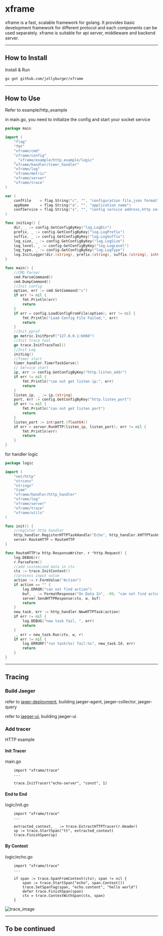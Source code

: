 # xframe

xframe is a fast, scalable framework for golang. It provides basic development framework for different protocol and each components can be used separately.
xframe is suitable for api server, middleware and backend server.

---

## How to Install

Install & Run

```bash
go get github.com/jollyburger/xframe
```

---

## How to Use

Refer to example/http_example

in main.go, you need to initialize the config and start your socket service

```go
package main

import (
	"flag"
	"fmt"
	"xframe/cmd"
	"xframe/config"
	_ "xframe/example/http_example/logic"
	"xframe/handler/timer_handler"
	"xframe/log"
	"xframe/metric"
	"xframe/server"
	"xframe/trace"
)

var (
	confFile    = flag.String("c", "", "configuration file,json format")
	appName     = flag.String("a", "", "application name")
	confService = flag.String("s", "", "config service address,http server address")
)

func initLog() {
	dir, _ := config.GetConfigByKey("log.LogDir")
	prefix, _ := config.GetConfigByKey("log.LogPrefix")
	suffix, _ := config.GetConfigByKey("log.LogSuffix")
	log_size, _ := config.GetConfigByKey("log.LogSize")
	log_level, _ := config.GetConfigByKey("log.LogLevel")
	log_type, _ := config.GetConfigByKey("log.LogType")
	log.InitLogger(dir.(string), prefix.(string), suffix.(string), int64(log_size.(float64)), log_level.(string), log_type.(string))
}

func main() {
	//CMD Parser
	cmd.ParseCommand()
	cmd.DumpCommand()
	//Init config
	option, err := cmd.GetCommand("c")
	if err != nil {
		fmt.Println(err)
		return
	}
	if err = config.LoadConfigFromFile(option); err != nil {
		fmt.Println("Load Config File Failed,", err)
		return
	}
	//Init pprof
	go metric.InitPprof("127.0.0.1:6060")
	//Init trace tool
	go trace.InitTraceTool()
	//Init Log
	initLog()
	//Timer start
	timer_handler.TimerTaskServe()
	// Service start
	ip, err := config.GetConfigByKey("http.listen_addr")
	if err != nil {
		fmt.Println("can not get listen ip:", err)
		return
	}
	listen_ip, _ := ip.(string)
	port, err := config.GetConfigByKey("http.listen_port")
	if err != nil {
		fmt.Println("can not get listen port")
		return
	}
	listen_port := int(port.(float64))
	if err = server.RunHTTP(listen_ip, listen_port); err != nil {
		fmt.Println(err)
		return
	}
}
```

for handler logic

```go
package logic

import (
	"net/http"
	"strconv"
	"strings"
	"time"
	"xframe/handler/http_handler"
	"xframe/log"
	"xframe/server"
	"xframe/trace"
	"xframe/utils"
)

func init() {
	//register http handler
	http_handler.RegisterHTTPTaskHandle("Echo", http_handler.XHTTPTaskFunc(echo_serve), 20*time.Second)
	server.RouteHTTP = RouteHTTP
}

func RouteHTTP(w http.ResponseWriter, r *http.Request) {
	log.DEBUG(r)
	r.ParseForm()
	//add customized data in ctx
	ctx := trace.InitContext()
	//process input value
	action := r.FormValue("Action")
	if action == "" {
		log.ERROR("can not find action")
		buf, _ := FormatResponse("On Data In", -99, "can not find action", "")
		server.SendHTTPResponse(ctx, w, buf)
		return
	}
	new_task, err := http_handler.NewHTTPTask(action)
	if err != nil {
		log.DEBUG("new task fail, ", err)
		return
	}
	_, err = new_task.Run(ctx, w, r)
	if err != nil {
		log.ERRORF("run task(%s) fail:%s", new_task.Id, err)
		return
	}
}

```

---
## Tracing

### Build Jaeger 

refer to [jager-deployment](http://jaeger.readthedocs.io/en/latest/deployment/#configuration), building jaeger-agent, jaeger-collector, jaeger-query

refer to [jaeger-ui](https://github.com/uber/jaeger-ui), building jaeger-ui

### Add tracer 

HTTP example

#### Init Tracer
main.go

```
    import "xframe/trace"
    ... 
    
    trace.InitTracer("echo-server", "const", 1)
```

#### End to End
logic/init.go 

```
    import "xframe/trace"
    ...
    
    extracted_context, _ := trace.ExtractHTTPTracer(r.Header)
    sp := trace.StartSpan("tt", extracted_context)
    trace.FinishSpan(sp)
```

#### By Context
logic/echo.go

```
    import "xframe/trace"
    ...
    
    if span := trace.SpanFromContext(ctx); span != nil {
        span := trace.StartSpan("echo", span.Context())
        trace.SetSpanTag(span, "echo.content", "hello world")
        defer trace.FinishSpan(span)
        ctx = trace.ContextWithSpan(ctx, span)
    }   
```

![trace_image](https://github.com/jollyburger/xframe/raw/master/example/images/tracing.png)

---
## To be continued
